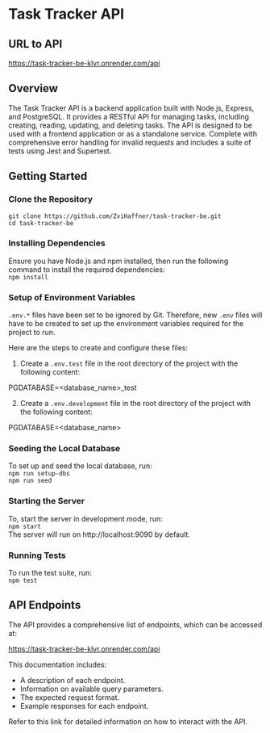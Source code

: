 # Task Tracker API

## URL to API

https://task-tracker-be-klvr.onrender.com/api

## Overview

The Task Tracker API is a backend application built with Node.js, Express, and PostgreSQL. It provides a RESTful API for managing tasks, including creating, reading, updating, and deleting tasks. The API is designed to be used with a frontend application or as a standalone service. Complete with comprehensive error handling for invalid requests and includes a suite of tests using Jest and Supertest.

## Getting Started

### Clone the Repository

`git clone https://github.com/ZviHaffner/task-tracker-be.git`  
`cd task-tracker-be`

### Installing Dependencies

Ensure you have Node.js and npm installed, then run the following command to install the required dependencies:  
`npm install`

### Setup of Environment Variables

`.env.*` files have been set to be ignored by Git. Therefore, new `.env` files will have to be created to set up the environment variables required for the project to run.

Here are the steps to create and configure these files:

1.  Create a `.env.test` file in the root directory of the project with the following content:

PGDATABASE=<database_name>\_test

2.  Create a `.env.development` file in the root directory of the project with the following content:

PGDATABASE=<database_name>

### Seeding the Local Database

To set up and seed the local database, run:  
`npm run setup-dbs`  
`npm run seed`

### Starting the Server
To, start the server in development mode, run:  
`npm start`  
The server will run on http://localhost:9090 by default.

### Running Tests

To run the test suite, run:  
`npm test`

## API Endpoints

The API provides a comprehensive list of endpoints, which can be accessed at:

https://task-tracker-be-klvr.onrender.com/api

This documentation includes:

- A description of each endpoint.
- Information on available query parameters.
- The expected request format.
- Example responses for each endpoint.

Refer to this link for detailed information on how to interact with the API.